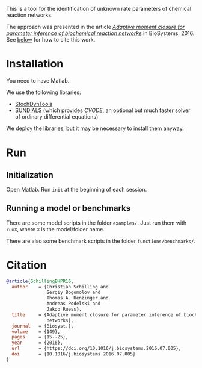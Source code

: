 This is a tool for the identification of unknown rate parameters of chemical reaction networks.

The approach was presented in the article [*Adaptive moment closure for parameter inference of biochemical reaction networks*](https://doi.org/10.1016/j.biosystems.2016.07.005) in BioSystems, 2016.
See [below](#citation) for how to cite this work.

# Installation

You need to have Matlab.

We use the following libraries:
- [StochDynTools](https://www.ece.ucsb.edu/~hespanha/software/stochdyntool.html)
- [SUNDIALS](http://computation.llnl.gov/casc/sundials/main.html) (which provides *CVODE*, an optional but much faster solver of ordinary differential equations)

We deploy the libraries, but it may be necessary to install them anyway.

# Run

## Initialization

Open Matlab.
Run `init` at the beginning of each session.

## Running a model or benchmarks

There are some model scripts in the folder `examples/`.
Just run them with `runX`, where `X` is the model/folder name.

There are also some benchmark scripts in the folder `functions/benchmarks/`.

# Citation

```bibtex
@article{SchillingBHPR16,
  author    = {Christian Schilling and
               Sergiy Bogomolov and
               Thomas A. Henzinger and
               Andreas Podelski and
               Jakob Ruess},
  title     = {Adaptive moment closure for parameter inference of biochemical reaction
               networks},
  journal   = {Biosyst.},
  volume    = {149},
  pages     = {15--25},
  year      = {2016},
  url       = {https://doi.org/10.1016/j.biosystems.2016.07.005},
  doi       = {10.1016/j.biosystems.2016.07.005}
}
```

